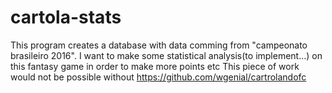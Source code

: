 # cartola-stats
This program creates a database with data comming from "campeonato brasileiro 2016".
I want to make some statistical analysis(to implement...) on this fantasy game in order to make more points etc
This piece of work would not be possible without https://github.com/wgenial/cartrolandofc 
